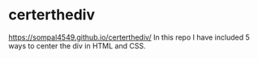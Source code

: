 # certerthediv

https://sompal4549.github.io/certerthediv/
In this repo I have included 5 ways to center the div in HTML  and CSS.
